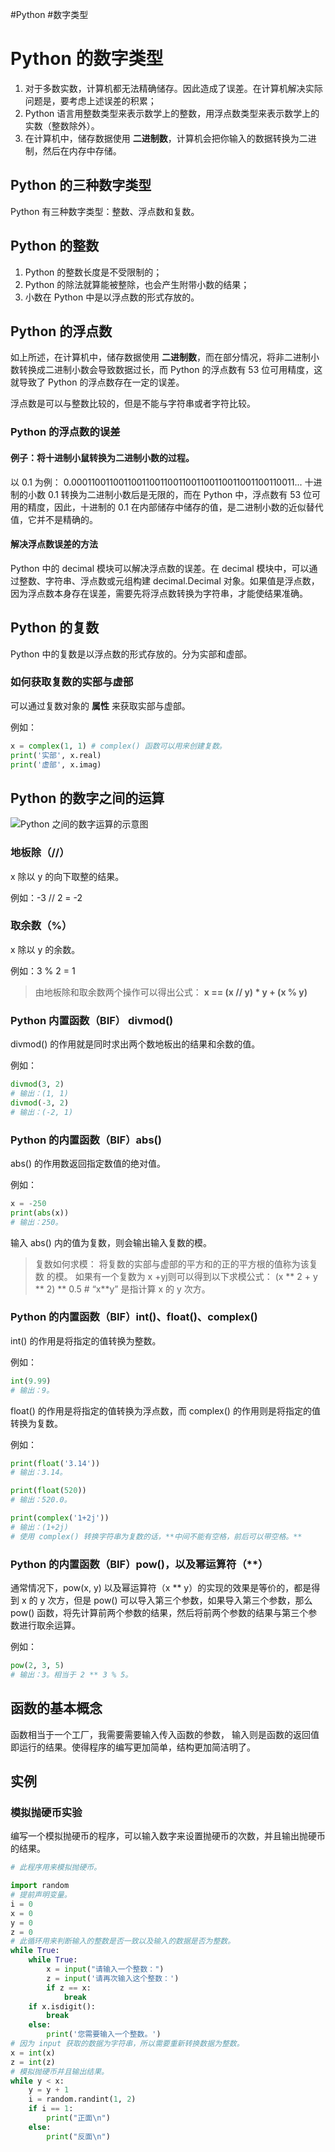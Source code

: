 #Python #数字类型

# Python 的数字类型

1. 对于多数实数，计算机都无法精确储存。因此造成了误差。在计算机解决实际问题是，要考虑上述误差的积累；
2. Python 语言用整数类型来表示数学上的整数，用浮点数类型来表示数学上的实数（整数除外）。
3. 在计算机中，储存数据使用 **二进制数**，计算机会把你输入的数据转换为二进制，然后在内存中存储。

## Python 的三种数字类型

Python 有三种数字类型：整数、浮点数和复数。

## Python 的整数

1. Python 的整数长度是不受限制的；
2. Python 的除法就算能被整除，也会产生附带小数的结果；
3. 小数在 Python 中是以浮点数的形式存放的。

## Python 的浮点数

如上所述，在计算机中，储存数据使用 **二进制数**，而在部分情况，将非二进制小数转换成二进制小数会导致数据过长，而 Python 的浮点数有 53 位可用精度，这就导致了 Python 的浮点数存在一定的误差。

浮点数是可以与整数比较的，但是不能与字符串或者字符比较。

### Python 的浮点数的误差

#### 例子：将十进制小鼠转换为二进制小数的过程。

以 0.1 为例：
0.0001100110011001100110011001100110011001100110011...
十进制的小数 0.1 转换为二进制小数后是无限的，而在 Python 中，浮点数有 53 位可用的精度，因此，十进制的 0.1 在内部储存中储存的值，是二进制小数的近似替代值，它并不是精确的。

#### 解决浮点数误差的方法

Python 中的 decimal 模块可以解决浮点数的误差。在 decimal 模块中，可以通过整数、字符串、浮点数或元组构建 decimal.Decimal 对象。如果值是浮点数，因为浮点数本身存在误差，需要先将浮点数转换为字符串，才能使结果准确。

## Python 的复数

Python 中的复数是以浮点数的形式存放的。分为实部和虚部。 

###  如何获取复数的实部与虚部

可以通过复数对象的 **属性** 来获取实部与虚部。

例如：
```Python
x = complex(1, 1) # complex() 函数可以用来创建复数。
print('实部', x.real)
print('虚部', x.imag)
```

## Python 的数字之间的运算

![Python 之间的数字运算的示意图](http://tg.owo233.eu.org:8080/245/photo-2023-11-07_16-28-53.jpg?hash=a920f7)

### 地板除（//）

x 除以 y 的向下取整的结果。

例如：-3 // 2 = -2 

###  取余数（%）

x 除以 y 的余数。

例如：3 % 2 = 1

> 由地板除和取余数两个操作可以得出公式：
> **x == (x // y) * y + (x % y)**

### Python 内置函数（BIF） divmod()

divmod() 的作用就是同时求出两个数地板出的结果和余数的值。

例如：
```Python
divmod(3, 2)
# 输出：(1, 1)
divmod(-3, 2)
# 输出：(-2, 1)
```

### Python 的内置函数（BIF）abs()

 abs() 的作用数返回指定数值的绝对值。

例如：
```Python
x = -250
print(abs(x))
# 输出：250。
```

输入 abs() 内的值为复数，则会输出输入复数的模。

> 复数如何求模： 将复数的实部与虚部的平方和的正的平方根的值称为该复数
> 的模。
> 如果有一个复数为 x +yj则可以得到以下求模公式：
> (x ** 2 + y ** 2) ** 0.5 # “x**y” 是指计算 x 的 y 次方。

### Python 的内置函数（BIF）int()、float()、complex()

int() 的作用是将指定的值转换为整数。

例如：
```Python
int(9.99)
# 输出：9。
```

float() 的作用是将指定的值转换为浮点数，而 complex() 的作用则是将指定的值转换为复数。

例如：
```Python
print(float('3.14'))
# 输出：3.14。

print(float(520))
# 输出：520.0。

print(complex('1+2j'))
# 输出：(1+2j)
# 使用 complex() 转换字符串为复数的话，**中间不能有空格，前后可以带空格。**
```

### Python 的内置函数（BIF）pow()，以及幂运算符（**）

通常情况下，pow(x, y) 以及幂运算符（x ** y）的实现的效果是等价的，都是得到 x 的 y 次方，但是 pow() 可以导入第三个参数，如果导入第三个参数，那么 pow() 函数，将先计算前两个参数的结果，然后将前两个参数的结果与第三个参数进行取余运算。

例如：
```Python 
pow(2, 3, 5)
# 输出：3。相当于 2 ** 3 % 5。
```

## 函数的基本概念

函数相当于一个工厂，我需要需要输入传入函数的参数， 输入则是函数的返回值即运行的结果。使得程序的编写更加简单，结构更加简洁明了。

## 实例

### 模拟抛硬币实验

编写一个模拟抛硬币的程序，可以输入数字来设置抛硬币的次数，并且输出抛硬币的结果。

```Python
# 此程序用来模拟抛硬币。

import random
# 提前声明变量。
i = 0 
x = 0
y = 0
z = 0
# 此循环用来判断输入的整数是否一致以及输入的数据是否为整数。
while True:
    while True:
        x = input("请输入一个整数：")
        z = input('请再次输入这个整数：')
        if z == x:
            break
    if x.isdigit():
        break
    else:
        print('您需要输入一个整数。')
# 因为 input 获取的数据为字符串，所以需要重新转换数据为整数。
x = int(x)
z = int(z)
# 模拟抛硬币并且输出结果。
while y < x:
    y = y + 1
    i = random.randint(1, 2)
    if i == 1:
        print("正面\n")
    else:
        print("反面\n")
```
